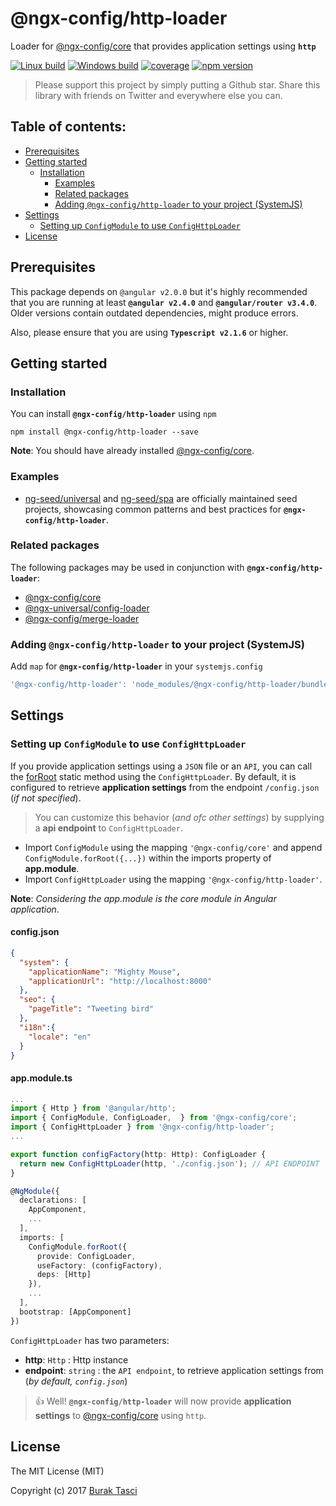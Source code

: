 # @ngx-config/http-loader
Loader for [@ngx-config/core] that provides application settings using **`http`**

[![Linux build](https://travis-ci.org/ngx-config/http-loader.svg?branch=master)](https://travis-ci.org/ngx-config/http-loader) [![Windows build](https://ci.appveyor.com/api/projects/status/github/ngx-config/http-loader?branch=master&svg=true)](https://ci.appveyor.com/project/ngx-config/http-loader) [![coverage](https://codecov.io/github/ngx-config/http-loader/coverage.svg?branch=master)](https://codecov.io/gh/ngx-config/http-loader) [![npm version](https://badge.fury.io/js/%40ngx-config%2Fhttp-loader.svg)](https://www.npmjs.com/package/@ngx-config/http-loader)

> Please support this project by simply putting a Github star. Share this library with friends on Twitter and everywhere else you can.

## Table of contents:
- [Prerequisites](#prerequisites)
- [Getting started](#getting-started)
  - [Installation](#installation)
	- [Examples](#examples)
	- [Related packages](#related-packages)
	- [Adding `@ngx-config/http-loader` to your project (SystemJS)](#adding-ngx-confighttp-loader-to-your-project-systemjs)
- [Settings](#settings)
	- [Setting up `ConfigModule` to use `ConfigHttpLoader`](#setting-up-configmodule-to-use-confighttploader)
- [License](#license)

## Prerequisites
This package depends on `@angular v2.0.0` but it's highly recommended that you are running at least **`@angular v2.4.0`** and **`@angular/router v3.4.0`**. Older versions contain outdated dependencies, might produce errors.

Also, please ensure that you are using **`Typescript v2.1.6`** or higher.

## Getting started
### Installation
You can install **`@ngx-config/http-loader`** using `npm`
```
npm install @ngx-config/http-loader --save
```

**Note**: You should have already installed [@ngx-config/core].

### Examples
- [ng-seed/universal] and [ng-seed/spa] are officially maintained seed projects, showcasing common patterns and best practices for **`@ngx-config/http-loader`**.

### Related packages
The following packages may be used in conjunction with **`@ngx-config/http-loader`**:
- [@ngx-config/core]
- [@ngx-universal/config-loader]
- [@ngx-config/merge-loader]

### Adding `@ngx-config/http-loader` to your project (SystemJS)
Add `map` for **`@ngx-config/http-loader`** in your `systemjs.config`
```javascript
'@ngx-config/http-loader': 'node_modules/@ngx-config/http-loader/bundles/http-loader.umd.min.js'
```

## Settings
### Setting up `ConfigModule` to use `ConfigHttpLoader`
If you provide application settings using a `JSON` file or an `API`, you can call the [forRoot] static method using the `ConfigHttpLoader`. By default, it is configured to retrieve **application settings** from the endpoint `/config.json` (*if not specified*).

> You can customize this behavior (*and ofc other settings*) by supplying a **api endpoint** to `ConfigHttpLoader`.

- Import `ConfigModule` using the mapping `'@ngx-config/core'` and append `ConfigModule.forRoot({...})` within the imports property of **app.module**.
- Import `ConfigHttpLoader` using the mapping `'@ngx-config/http-loader'`.

**Note**: *Considering the app.module is the core module in Angular application*.

#### config.json
```json
{
  "system": {
    "applicationName": "Mighty Mouse",
    "applicationUrl": "http://localhost:8000"
  },
  "seo": {
    "pageTitle": "Tweeting bird"
  },
  "i18n":{
    "locale": "en"
  }
}
```

#### app.module.ts
```TypeScript
...
import { Http } from '@angular/http';
import { ConfigModule, ConfigLoader,  } from '@ngx-config/core';
import { ConfigHttpLoader } from '@ngx-config/http-loader';
...

export function configFactory(http: Http): ConfigLoader {
  return new ConfigHttpLoader(http, './config.json'); // API ENDPOINT
}

@NgModule({
  declarations: [
    AppComponent,
    ...
  ],
  imports: [
    ConfigModule.forRoot({
      provide: ConfigLoader,
      useFactory: (configFactory),
      deps: [Http]
    }),
    ...
  ],
  bootstrap: [AppComponent]
})
```

`ConfigHttpLoader` has two parameters:
- **http**: `Http` : Http instance
- **endpoint**: `string` : the `API endpoint`, to retrieve application settings from (*by default, `config.json`*)

> :+1: Well! **`@ngx-config/http-loader`** will now provide **application settings** to [@ngx-config/core] using `http`.

## License
The MIT License (MIT)

Copyright (c) 2017 [Burak Tasci]

[@ngx-config/core]: https://github.com/ngx-config/core
[ng-seed/universal]: https://github.com/ng-seed/universal
[ng-seed/spa]: https://github.com/ng-seed/spa
[@ngx-universal/config-loader]: https://github.com/ngx-universal/config-loader
[@ngx-config/merge-loader]: https://github.com/ngx-config/merge-loader
[forRoot]: https://angular.io/docs/ts/latest/guide/ngmodule.html#!#core-for-root
[Burak Tasci]: https://github.com/fulls1z3
